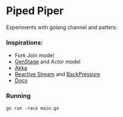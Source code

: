 # Piped Piper

Experiments with golang channel and patters:

### Inspirations:
- Fork Join model
- [GenStage](https://hexdocs.pm/gen_stage/ConsumerSupervisor.html) and Actor model
- [Akka](https://doc.akka.io/docs/akka/current/typed/dispatchers.html)
- [Reactive Stream](https://gist.github.com/staltz/868e7e9bc2a7b8c1f754) and [BackPressure](https://github.com/ReactiveX/RxJava/wiki/Backpressure)
- [Docs](http://conal.net/talks/)


### Running
`go run -race main.go`

